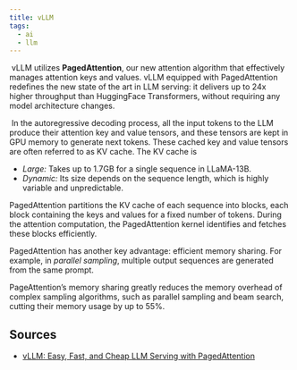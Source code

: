 ```yaml
---
title: vLLM
tags:
  - ai
  - llm
---
```

 vLLM utilizes **PagedAttention**, our new attention algorithm that effectively manages attention keys and values. vLLM equipped with PagedAttention redefines the new state of the art in LLM serving: it delivers up to 24x higher throughput than HuggingFace Transformers, without requiring any model architecture changes.

 In the autoregressive decoding process, all the input tokens to the LLM produce their attention key and value tensors, and these tensors are kept in GPU memory to generate next tokens. These cached key and value tensors are often referred to as KV cache. The KV cache is

- _Large:_ Takes up to 1.7GB for a single sequence in LLaMA-13B.
- _Dynamic:_ Its size depends on the sequence length, which is highly variable and unpredictable.

PagedAttention partitions the KV cache of each sequence into blocks, each block containing the keys and values for a fixed number of tokens. During the attention computation, the PagedAttention kernel identifies and fetches these blocks efficiently.

PagedAttention has another key advantage: efficient memory sharing. For example, in _parallel sampling_, multiple output sequences are generated from the same prompt.

PageAttention’s memory sharing greatly reduces the memory overhead of complex sampling algorithms, such as parallel sampling and beam search, cutting their memory usage by up to 55%.

## Sources

- [vLLM: Easy, Fast, and Cheap LLM Serving with PagedAttention](https://blog.vllm.ai/2023/06/20/vllm.html)

